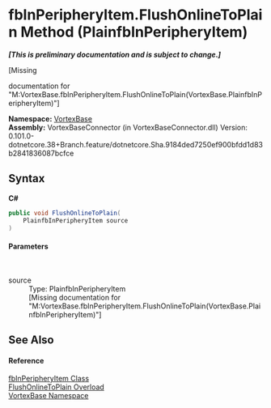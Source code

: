# fbInPeripheryItem.FlushOnlineToPlain Method (PlainfbInPeripheryItem)
 _**\[This is preliminary documentation and is subject to change.\]**_

\[Missing <summary> documentation for "M:VortexBase.fbInPeripheryItem.FlushOnlineToPlain(VortexBase.PlainfbInPeripheryItem)"\]

**Namespace:**&nbsp;<a href="N_VortexBase.md">VortexBase</a><br />**Assembly:**&nbsp;VortexBaseConnector (in VortexBaseConnector.dll) Version: 0.101.0-dotnetcore.38+Branch.feature/dotnetcore.Sha.9184ded7250ef900bfdd1d83b2841836087bcfce

## Syntax

**C#**<br />
``` C#
public void FlushOnlineToPlain(
	PlainfbInPeripheryItem source
)
```


#### Parameters
&nbsp;<dl><dt>source</dt><dd>Type: PlainfbInPeripheryItem<br />\[Missing <param name="source"/> documentation for "M:VortexBase.fbInPeripheryItem.FlushOnlineToPlain(VortexBase.PlainfbInPeripheryItem)"\]</dd></dl>

## See Also


#### Reference
<a href="T_VortexBase_fbInPeripheryItem.md">fbInPeripheryItem Class</a><br /><a href="Overload_VortexBase_fbInPeripheryItem_FlushOnlineToPlain.md">FlushOnlineToPlain Overload</a><br /><a href="N_VortexBase.md">VortexBase Namespace</a><br />